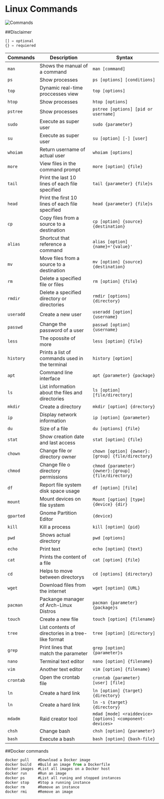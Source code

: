 
# Linux Commands
![Commands](https://i.imgur.com/kAVz68W.jpg)

##Disclaimer
```javascript
[] = optional
{} = requiered
```

|Commands|Description|Syntax|
|--------|-----------|-------|
|`man`|Shows the manual of a command|`man [command]`|
|`ps`|Show processes|`ps [options] [conditions]`|
|`top`|Dynamic real-time proccesses view|`top [options]`|
|`htop`|Show processes|`htop [options]`|
|`pstree`|Show processes|`pstree [options] [pid or username]`|
|`sudo`|Execute as super user|`sudo {parameter}`|
|`su`|Execute as super user|`su [option] [-] [user]`|
|`whoiam`|Return username of actual user|`whoiam [options]`|
|`more`|View files in the command prompt|`more [option] {file}`|
|`tail`|Print the last 10 lines of each file specified|`tail {parameter} {file}s`|
|`head`|Print the first 10 lines of each file specified|`head {parameter} {file}s`|
|`cp`|Copy files from a source to a destination|`cp [option] {source} {destination}`|
|`alias`|Shortcut that reference a command|`alias [option] {name}='{value}'`|
|`mv`|Move files from a source to a destination|`mv [option] {source} {destination}`|
|`rm`|Delete a specified file or files|`rm [option] {file}`|
|`rmdir`|Delete a specified directory or directories|`rmdir [options] {directory}`|
|`useradd`|Create a new user|`useradd [option] {username}`|
|`passwd`|Change the password of a user|`passwd [option] {username}`|
|`less`|The opossite of more|`less [option] {file}`|
|`history`|Prints a list of commands used in the terminal|`history [option]`|
|`apt`|Command line interface|`apt {parameter} {package}`|
|`ls`|List information about the files and directories|`ls [option] [file/directory]`|
|`mkdir`|Create a directory|`mkdir [option] {drectory}`|
|`ip`|Display network information|`ip [option] {parameter}`|
|`du`|Size of a file|`du [options] {file}`|
|`stat`|Show creation date and last access|`stat [option] {file}`|
|`chown`|Change file or directory owner|`chown [option] {owner}:[group] {file/directory}`|
|`chmod`|Change file o directory permissions|`chmod {parameter} {owner}:[group] {file/directory}`|
|`df`|Report file system disk space usage|`df [option] [file]`|
|`mount`|Mount devices on file system|`Mount [option] [type] {device} {dir}`|
|`gparted`|Gnome Partition Editor|`{device}`|
|`kill`|Kill a process|`kill [option] {pid}`|
|`pwd`|Shows actual directory|`pwd [options]`|
|`echo`|Print text|`echo [option] {text}`|
|`cat`|Prints the content of a file|`cat [option] {file}`|
|`cd`|Helps to move between directorys|`cd [options] {directory}`|
|`wget`|Download files from the internet|`wget [option] {URL}`|
|`pacman`|Packange manager of Arch-Linux Distros|`pacman {parameter} {package}s`|
|`touch`|Create a new file|`touch [option] {filename}`|
|`tree`|List contents of directories in a tree-like format|`tree [option] [directory]`|
|`grep`|Print lines that match the parameter|`grep [option] {parameter}s`|
|`nano`|Terminal text editor|`nano [option] {filename}`|
|`vim`|Another text editor|`vim [option] {filename}`|
|`crontab`|Open the crontab file|`crontab {parameter} [user] [file]`|
|`ln`|Create a hard link|`ln [option] {target} {directory}`|
|`ln`|Create a hard link|`ln -s {target} {directory}`|
|`mdadm`|Raid creator tool|`mdad [mode] <raiddevice> [options] <component-devices>`|
|`chsh`|Change bash|`chsh [option] {parameter}`|
|`bash`|Execute a bash|`bash [option] {bash-file}`|

##Docker commands
```javascript
docker pull    #Download a Docker image
docker build   #Build an image from a Dockerfile
docker images  #List all images on a Docker host
docker run     #Run an image
docker ps      #List all runing and stopped instances
docker stop    #Stop a running instance
docker rm      #Remove an instance
docker rmi     #Remove an image
```

